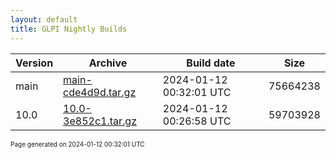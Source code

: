 ```yaml
---
layout: default
title: GLPI Nightly Builds
---
```


Version|Archive|Build date|Size
---|---|---|---
main|[main-cde4d9d.tar.gz](main-cde4d9d.tar.gz)|2024-01-12 00:32:01 UTC|75664238
10.0|[10.0-3e852c1.tar.gz](10.0-3e852c1.tar.gz)|2024-01-12 00:26:58 UTC|59703928

<font size="1">Page generated on 2024-01-12 00:32:01 UTC</font>

